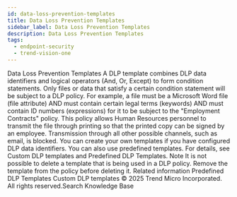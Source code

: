 ```yaml
---
id: data-loss-prevention-templates
title: Data Loss Prevention Templates
sidebar_label: Data Loss Prevention Templates
description: Data Loss Prevention Templates
tags:
  - endpoint-security
  - trend-vision-one
---
```


 Data Loss Prevention Templates A DLP template combines DLP data identifiers and logical operators (And, Or, Except) to form condition statements. Only files or data that satisfy a certain condition statement will be subject to a DLP policy. For example, a file must be a Microsoft Word file (file attribute) AND must contain certain legal terms (keywords) AND must contain ID numbers (expressions) for it to be subject to the "Employment Contracts" policy. This policy allows Human Resources personnel to transmit the file through printing so that the printed copy can be signed by an employee. Transmission through all other possible channels, such as email, is blocked. You can create your own templates if you have configured DLP data identifiers. You can also use predefined templates. For details, see Custom DLP templates and Predefined DLP Templates. Note It is not possible to delete a template that is being used in a DLP policy. Remove the template from the policy before deleting it. Related information Predefined DLP Templates Custom DLP templates © 2025 Trend Micro Incorporated. All rights reserved.Search Knowledge Base
